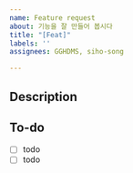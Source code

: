 ```yaml
---
name: Feature request
about: 기능을 잘 만들어 봅시다
title: "[Feat]"
labels: ''
assignees: GGHDMS, siho-song

---
```


## Description

## To-do
* [ ] todo
* [ ] todo
